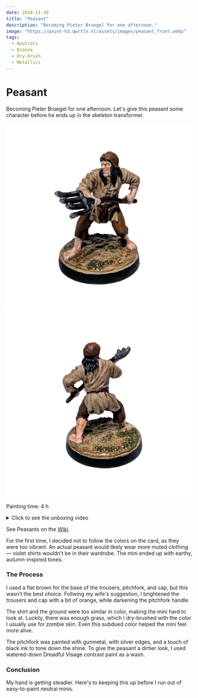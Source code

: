 ```yaml
---
date: 2024-11-30
title: "Peasant"
description: "Becoming Pieter Bruegel for one afternoon."
image: "https://paint-h3.qwrtln.nl/assets/images/peasant_front.webp"
tags:
  - Neutrals
  - Bronze
  - Dry-brush
  - Metallics
---
```

# Peasant

Becoming Pieter Bruegel for one afternoon.
Let's give this peasant some character before he ends up in the skeleton transformer.

![peasant front](../assets/images/peasant_front.webp)
![peasant back](../assets/images/peasant_back.webp)

Painting time: 4 h

<details><summary>Click to see the unboxing video</summary>
  <video width="1280" height="720" controls preload="none">
    <source src="/assets/videos/peasant.webm" type="video/webm">
  </video>
</details>

See Peasants on the [Wiki](https://homm3bg.wiki/units/peasants).

For the first time, I decided not to follow the colors on the card, as they were too vibrant.
An actual peasant would likely wear more muted clothing — violet shirts wouldn’t be in their wardrobe.
The mini ended up with earthy, autumn-inspired tones.

### The Process

I used a flat brown for the base of the trousers, pitchfork, and cap, but this wasn’t the best choice.
Follwing my wife's suggestion, I brightened the trousers and cap with a bit of orange, while darkening the pitchfork handle.

The shirt and the ground were too similar in color, making the mini hard to look at.
Luckily, there was enough grass, which I dry-brushed with the color I usually use for zombie skin.
Even this subdued color helped the mini feel more alive.

The pitchfork was painted with gunmetal, with silver edges, and a touch of black ink to tone down the shine.
To give the peasant a dirtier look, I used watered-down Dreadful Visage contrast paint as a wash.

### Conclusion

My hand is getting steadier.
Here's to keeping this up before I run out of easy-to-paint neutral minis.
